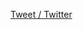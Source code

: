 [Tweet / Twitter](https://twitter.com/JMatthewMcGarry/status/1654138895867543556?s=20&utm_source=substack&utm_medium=email)


